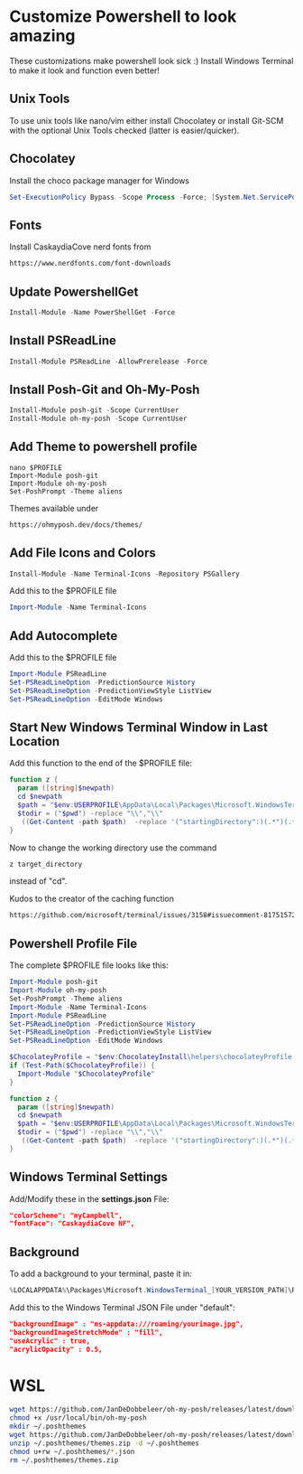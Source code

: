 # Customize Powershell to look amazing

These customizations make powershell look sick :) 
Install Windows Terminal to make it look and function even better!

## Unix Tools

To use unix tools like nano/vim either install Chocolatey or install Git-SCM with the optional Unix Tools checked (latter is easier/quicker).

## Chocolatey

Install the choco package manager for Windows

```powershell
Set-ExecutionPolicy Bypass -Scope Process -Force; [System.Net.ServicePointManager]::SecurityProtocol = [System.Net.ServicePointManager]::SecurityProtocol -bor 3072; iex ((New-Object System.Net.WebClient).DownloadString('https://community.chocolatey.org/install.ps1'))
```

## Fonts

Install CaskaydiaCove nerd fonts from

```html
https://www.nerdfonts.com/font-downloads
```

## Update PowershellGet

```powershell
Install-Module -Name PowerShellGet -Force
```

## Install PSReadLine

```powershell
Install-Module PSReadLine -AllowPrerelease -Force
```

## Install Posh-Git and Oh-My-Posh

```powershell
Install-Module posh-git -Scope CurrentUser
Install-Module oh-my-posh -Scope CurrentUser
```

## Add Theme to powershell profile

```
nano $PROFILE
Import-Module posh-git
Import-Module oh-my-posh
Set-PoshPrompt -Theme aliens
```

Themes available under 

```html
https://ohmyposh.dev/docs/themes/
```

## Add File Icons and Colors

```powershell
Install-Module -Name Terminal-Icons -Repository PSGallery
```

Add this to the $PROFILE file

```powershell
Import-Module -Name Terminal-Icons
```

## Add Autocomplete

Add this to the $PROFILE file

```powershell
Import-Module PSReadLine
Set-PSReadLineOption -PredictionSource History
Set-PSReadLineOption -PredictionViewStyle ListView
Set-PSReadLineOption -EditMode Windows
```

## Start New Windows Terminal Window in Last Location

Add this function to the end of the $PROFILE file:

```powershell
function z {
  param ([string]$newpath)
  cd $newpath
  $path = "$env:USERPROFILE\AppData\Local\Packages\Microsoft.WindowsTerminal_[YOUR_WT_VERSION]\LocalState\settings.json" 
  $todir = ("$pwd") -replace "\\","\\"  
   ((Get-Content -path $path)  -replace '("startingDirectory":)(.*")(.*)', ("`$1`"$todir`"`$3")) | Set-Content -Path $path
}
```

Now to change the working directory use the command 

```powershell
z target_directory
```

instead of "cd".

Kudos to the creator of the caching function 

```html
https://github.com/microsoft/terminal/issues/3158#issuecomment-817515727
```

## Powershell Profile File

The complete $PROFILE file looks like this:

```powershell
Import-Module posh-git
Import-Module oh-my-posh
Set-PoshPrompt -Theme aliens
Import-Module -Name Terminal-Icons
Import-Module PSReadLine
Set-PSReadLineOption -PredictionSource History
Set-PSReadLineOption -PredictionViewStyle ListView
Set-PSReadLineOption -EditMode Windows

$ChocolateyProfile = "$env:ChocolateyInstall\helpers\chocolateyProfile.psm1"
if (Test-Path($ChocolateyProfile)) {
  Import-Module "$ChocolateyProfile"
}

function z {
  param ([string]$newpath)
  cd $newpath
  $path = "$env:USERPROFILE\AppData\Local\Packages\Microsoft.WindowsTerminal_[YOUR_WT_VERSION]\LocalState\settings.json" 
  $todir = ("$pwd") -replace "\\","\\"  
   ((Get-Content -path $path)  -replace '("startingDirectory":)(.*")(.*)', ("`$1`"$todir`"`$3")) | Set-Content -Path $path
}
```

## Windows Terminal Settings

Add/Modify these in the **settings.json** File:

```json
"colorScheme": "myCampbell",
"fontFace": "CaskaydiaCove NF",
```

## Background

To add a background to your terminal, paste it in: 

```powershell
%LOCALAPPDATA%\Packages\Microsoft.WindowsTerminal_[YOUR_VERSION_PATH]\RoamingState
```

Add this to the Windows Terminal JSON File under "default":

```json
"backgroundImage" : "ms-appdata:///roaming/yourimage.jpg",
"backgroundImageStretchMode" : "fill",
"useAcrylic" : true,
"acrylicOpacity" : 0.5,
```

# WSL

```bash
wget https://github.com/JanDeDobbeleer/oh-my-posh/releases/latest/download/posh-linux-amd64 -O /usr/local/bin/oh-my-posh
chmod +x /usr/local/bin/oh-my-posh
mkdir ~/.poshthemes
wget https://github.com/JanDeDobbeleer/oh-my-posh/releases/latest/download/themes.zip -O ~/.poshthemes/themes.zip
unzip ~/.poshthemes/themes.zip -d ~/.poshthemes
chmod u+rw ~/.poshthemes/*.json
rm ~/.poshthemes/themes.zip
```

